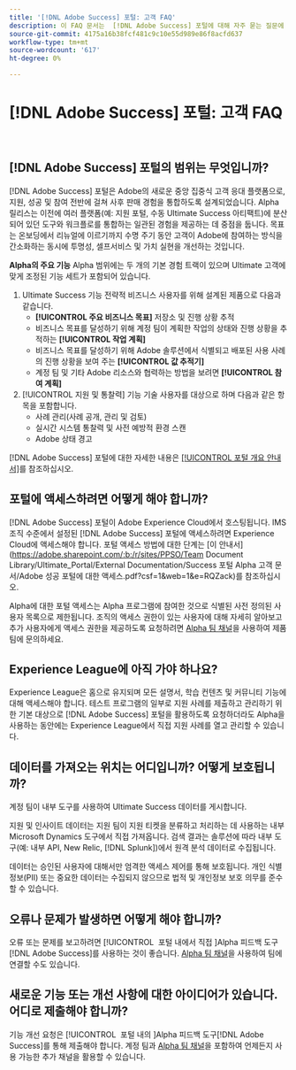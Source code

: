 ```yaml
---
title: '[!DNL Adobe Success] 포털: 고객 FAQ'
description: 이 FAQ 문서는  [!DNL Adobe Success] 포털에 대해 자주 묻는 질문에 대한 답변을 제공합니다.
source-git-commit: 4175a16b38fcf481c9c10e55d989e86f8acfd637
workflow-type: tm+mt
source-wordcount: '617'
ht-degree: 0%

---
```



# [!DNL Adobe Success] 포털: 고객 FAQ

 

## [!DNL Adobe Success] 포털의 범위는 무엇입니까?

[!DNL Adobe Success] 포털은 Adobe의 새로운 중앙 집중식 고객 응대 플랫폼으로, 지원, 성공 및 참여 전반에 걸쳐 사후 판매 경험을 통합하도록 설계되었습니다. Alpha 릴리스는 이전에 여러 플랫폼(예: 지원 포털, 수동 Ultimate Success 아티팩트)에 분산되어 있던 도구와 워크플로를 통합하는 일관된 경험을 제공하는 데 중점을 둡니다. 목표는 온보딩에서 리뉴얼에 이르기까지 수명 주기 동안 고객이 Adobe에 참여하는 방식을 간소화하는 동시에 투명성, 셀프서비스 및 가치 실현을 개선하는 것입니다.

**Alpha의 주요 기능**
Alpha 범위에는 두 개의 기본 경험 트랙이 있으며 Ultimate 고객에 맞게 조정된 기능 세트가 포함되어 있습니다.
1. Ultimate Success 기능
전략적 비즈니스 사용자를 위해 설계된 제품으로 다음과 같습니다.
   * **[!UICONTROL 주요 비즈니스 목표]** 저장소 및 진행 상황 추적
   * 비즈니스 목표를 달성하기 위해 계정 팀이 계획한 작업의 상태와 진행 상황을 추적하는 **[!UICONTROL 작업 계획]**
   * 비즈니스 목표를 달성하기 위해 Adobe 솔루션에서 식별되고 배포된 사용 사례의 진행 상황을 보여 주는 **[!UICONTROL 값 추적기]**
   * 계정 팀 및 기타 Adobe 리소스와 협력하는 방법을 보려면 **[!UICONTROL 참여 계획]**
1. [!UICONTROL 지원 및 통찰력] 기능
기술 사용자를 대상으로 하며 다음과 같은 항목을 포함합니다.
   * 사례 관리(사례 공개, 관리 및 검토)
   * 실시간 시스템 통찰력 및 사전 예방적 환경 스캔
   * Adobe 상태 경고

[!DNL Adobe Success] 포털에 대한 자세한 내용은 [[!UICONTROL 포털 개요 안내서]](/help/adobe-success-portal/adobe-success-portal-introduction.md)를 참조하십시오.

## 포털에 액세스하려면 어떻게 해야 합니까?

[!DNL Adobe Success] 포털이 Adobe Experience Cloud에서 호스팅됩니다. IMS 조직 수준에서 설정된 [!DNL Adobe Success] 포털에 액세스하려면 Experience Cloud에 액세스해야 합니다. 포털 액세스 방법에 대한 단계는 [이 안내서]&#x200B;(https://adobe.sharepoint.com/:b:/r/sites/PPSO/Team Document Library/Ultimate_Portal/External Documentation/Success 포털 Alpha 고객 문서/Adobe 성공 포털에 대한 액세스.pdf?csf=1&amp;web=1&amp;e=RQZack)를 참조하십시오.

Alpha에 대한 포털 액세스는 Alpha 프로그램에 참여한 것으로 식별된 사전 정의된 사용자 목록으로 제한됩니다. 조직의 액세스 권한이 있는 사용자에 대해 자세히 알아보고 추가 사용자에게 액세스 권한을 제공하도록 요청하려면 [Alpha 팀 채널](https://teams.microsoft.com/l/channel/19:h-GcuAZs9uF05rervqTdx2U27ohYINuRUIfbMte9B-U1@thread.tacv2/General?groupId=02b87789-3475-47e4-94c1-0981f63ae89f&tenantId=fa7b1b5a-7b34-4387-94ae-d2c178decee1)을 사용하여 제품 팀에 문의하세요.

## Experience League에 아직 가야 하나요?

Experience League은 홈으로 유지되며 모든 설명서, 학습 컨텐츠 및 커뮤니티 기능에 대해 액세스해야 합니다. 테스트 프로그램의 일부로 지원 사례를 제출하고 관리하기 위한 기본 대상으로 [!DNL Adobe Success] 포털을 활용하도록 요청하더라도 Alpha을 사용하는 동안에는 Experience League에서 직접 지원 사례를 열고 관리할 수 있습니다.

## 데이터를 가져오는 위치는 어디입니까? 어떻게 보호됩니까?

계정 팀이 내부 도구를 사용하여 Ultimate Success 데이터를 게시합니다.

지원 및 인사이트 데이터는 지원 팀이 지원 티켓을 분류하고 처리하는 데 사용하는 내부 Microsoft Dynamics 도구에서 직접 가져옵니다. 검색 결과는 솔루션에 따라 내부 도구(예: 내부 API, New Relic, [!DNL Splunk])에서 원격 분석 데이터로 수집됩니다.

데이터는 승인된 사용자에 대해서만 엄격한 액세스 제어를 통해 보호됩니다. 개인 식별 정보(PII) 또는 중요한 데이터는 수집되지 않으므로 법적 및 개인정보 보호 의무를 준수할 수 있습니다.

## 오류나 문제가 발생하면 어떻게 해야 합니까?

오류 또는 문제를 보고하려면 [!UICONTROL &#x200B; 포털 내에서 직접 &#x200B;]Alpha 피드백 도구[!DNL Adobe Success]를 사용하는 것이 좋습니다. [Alpha 팀 채널](https://teams.microsoft.com/l/channel/19:h-GcuAZs9uF05rervqTdx2U27ohYINuRUIfbMte9B-U1@thread.tacv2/General?groupId=02b87789-3475-47e4-94c1-0981f63ae89f&tenantId=fa7b1b5a-7b34-4387-94ae-d2c178decee1)을 사용하여 팀에 연결할 수도 있습니다.

## 새로운 기능 또는 개선 사항에 대한 아이디어가 있습니다. 어디로 제출해야 합니까?

기능 개선 요청은 [!UICONTROL &#x200B; 포털 내의 &#x200B;]Alpha 피드백 도구[!DNL Adobe Success]를 통해 제출해야 합니다. 계정 팀과 [Alpha 팀 채널](https://teams.microsoft.com/l/channel/19:h-GcuAZs9uF05rervqTdx2U27ohYINuRUIfbMte9B-U1@thread.tacv2/General?groupId=02b87789-3475-47e4-94c1-0981f63ae89f&tenantId=fa7b1b5a-7b34-4387-94ae-d2c178decee1)을 포함하여 언제든지 사용 가능한 추가 채널을 활용할 수 있습니다.
